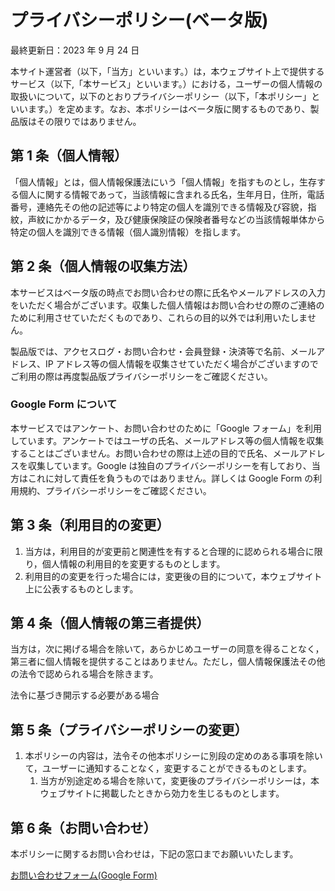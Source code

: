 # プライバシーポリシー(ベータ版)

<p class="date">最終更新日：2023 年 9 月 24 日</p>

本サイト運営者（以下，「当方」といいます。）は，本ウェブサイト上で提供するサービス（以下,「本サービス」といいます。）における，ユーザーの個人情報の取扱いについて，以下のとおりプライバシーポリシー（以下，「本ポリシー」といいます。）を定めます。なお、本ポリシーはベータ版に関するものであり、製品版はその限りではありません。

## 第 1 条（個人情報）

「個人情報」とは，個人情報保護法にいう「個人情報」を指すものとし，生存する個人に関する情報であって，当該情報に含まれる氏名，生年月日，住所，電話番号，連絡先その他の記述等により特定の個人を識別できる情報及び容貌，指紋，声紋にかかるデータ，及び健康保険証の保険者番号などの当該情報単体から特定の個人を識別できる情報（個人識別情報）を指します。

## 第 2 条（個人情報の収集方法）

本サービスはベータ版の時点でお問い合わせの際に氏名やメールアドレスの入力をいただく場合がございます。収集した個人情報はお問い合わせの際のご連絡のために利用させていただくものであり、これらの目的以外では利用いたしません。

製品版では、アクセスログ・お問い合わせ・会員登録・決済等で名前、メールアドレス、IP アドレス等の個人情報を収集させていただく場合がございますのでご利用の際は再度製品版プライバシーポリシーをご確認ください。

### Google Form について

本サービスではアンケート、お問い合わせのために「Google フォーム」を利用しています。アンケートではユーザの氏名、メールアドレス等の個人情報を収集することはございません。お問い合わせの際は上述の目的で氏名、メールアドレスを収集しています。Google は独自のプライバシーポリシーを有しており、当方はこれに対して責任を負うものではありません。詳しくは Google Form の利用規約、プライバシーポリシーをご確認ください。

## 第 3 条（利用目的の変更）

1. 当方は，利用目的が変更前と関連性を有すると合理的に認められる場合に限り，個人情報の利用目的を変更するものとします。
2. 利用目的の変更を行った場合には，変更後の目的について，本ウェブサイト上に公表するものとします。

## 第 4 条（個人情報の第三者提供）

当方は，次に掲げる場合を除いて，あらかじめユーザーの同意を得ることなく，第三者に個人情報を提供することはありません。ただし，個人情報保護法その他の法令で認められる場合を除きます。

法令に基づき開示する必要がある場合

## 第 5 条（プライバシーポリシーの変更）

1. 本ポリシーの内容は，法令その他本ポリシーに別段の定めのある事項を除いて，ユーザーに通知することなく，変更することができるものとします。
   1. 当方が別途定める場合を除いて，変更後のプライバシーポリシーは，本ウェブサイトに掲載したときから効力を生じるものとします。

## 第 6 条（お問い合わせ）

本ポリシーに関するお問い合わせは，下記の窓口までお願いいたします。

<a href="https://forms.gle/HsYkHYs9XCXRwyps9">お問い合わせフォーム(Google Form)</a>
